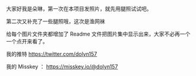 大家好我是朵琳，第一次在本项目发照片，就先用腿照试试吧。

第二次又补充了一些腿照哦，这次是渔网袜

给每个图片文件夹都增加了 Readme 文件把图片集中显示出来，大家不必再一个一个点开来看了。

我的推特 https://twitter.com/dolyn157

我的 Misskey ： https://misskey.io/@dolyn157